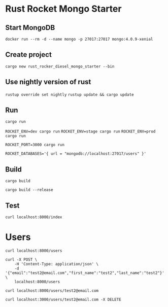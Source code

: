 # Rust Rocket Mongo Starter

## Start MongoDB

```docker run --rm -d --name mongo -p 27017:27017 mongo:4.0.9-xenial```

## Create project

```cargo new rust_rocker_diesel_mongo_starter --bin```

## Use nightly version of rust

```rustup override set nightly```
```rustup update && cargo update```

## Run

```cargo run```

```ROCKET_ENV=dev cargo run```
```ROCKET_ENV=stage cargo run```
```ROCKET_ENV=prod cargo run```

```ROCKET_PORT=3000 cargo run```

```ROCKET_DATABASES='{ url = "mongodb://localhost:27017/users" }'```

## Build

```cargo build```

```cargo build --release```

## Test

```curl localhost:8000/index```

# Users

```curl localhost:8000/users```

```
curl -X POST \
    -H 'Content-Type: application/json' \
    -d '{"email":"test2@email.com","first_name":"test2","last_name":"test2"}' \
    localhost:8000/users
```

```curl localhost:8000/users/test2@email.com```

```
curl localhost:3000/users/test2@email.com -X DELETE
```
